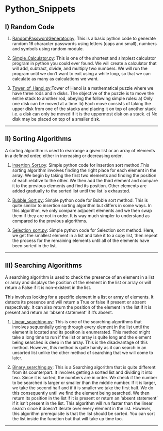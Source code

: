 # Python_Snippets

## I) Random Code

1) [RandomPasswordGenerator.py](RandomPasswordGenerator.py): This is a basic python code to generate random 16 character passwords using letters (caps and small), numbers and symbols using random module.

2) [Simple_Calculator.py](Simple_Calculator.py): This is one of the shortest and simplest calculator program in python you could ever found. We will create a calculator that will add, subtract, divide, and multiply two numbers. We will run the program until we don’t want to exit using a while loop, so that we can calculate as many as calculations we want.

3) [Tower_of_Hanoi.py](Tower_of_Hanoi.py):Tower of Hanoi is a mathematical puzzle where we have three rods and n disks. The objective of the puzzle is to move the entire stack to another rod, obeying the following simple rules:
    a) Only one disk can be moved at a time.
    b) Each move consists of taking the upper disk from one of the stacks and placing it on top of another stack i.e. a disk can only be moved if it is the uppermost disk on a stack.
    c) No disk may be placed on top of a smaller disk.

**************************************************************************************************************************************************

## II) Sorting Algorithms
A sorting algorithm is used to rearrange a given list or an array of elements in a defined order, either in increasing or decreasing order.

1) [Insertion_Sort.py](RandomPasswordGenerator.py): Simple python code for Insertion sort method.This sorting algorithm involves finding the right place for each element in the array. We begin by taking the first two elements and finding the position of each relative to the other. We then add the third element and compare it to the previous elements and find its position. Other elements are added gradually to the sorted list until the list is exhausted.

2) [Bubble_Sort.py](Bubble_Sort.py): Simple python code for Bubble sort method. This is quite similar to insertion sorting algorithm but differs in some ways. In this algorithm, we only compare adjacent elements and we then swap them if they are not in order. It is way much simpler to understand as compared to the previous algorithms.

3) [Selection_sort.py](Selection_sort.py): Simple python code for Selection sort method. Here, we get the smallest element in a list and take it to a copy list, then repeat the process for the remaining elements until all of the elements have been sorted in the list.

**************************************************************************************************************************************************

## III) Searching Algorithms
A searching algorithm is used to check the presence of an element in a list or array and displays the position of the element in the list or array or will return a False if it is non-existent in the list. 

This involves looking for a specific element in a list or array of elements. It detects its presence and will return a True or false if present or absent respectively. It can also return the position of the element in the list if it is present and return an ‘absent statement’ if it’s absent.

1) [Linear_searching.py](Linear_searching.py): This is one of the searching algorithms that involves sequentially going through every element in the list until the element is located and its position is enumerated. This method might take a long time to run if the list or array is quite long and the element being searched is deep in the array. This is the disadvantage of this method. However, this method is quite handy as it can search in an unsorted list unlike the other method of searching that we will come to later.

2) [Binary_searching.py](Binary_searching.py): This is a Searching algorithm that is quite different from its counterpart. It involves getting a sorted list and dividing it into two. Since it is sorted, the numbers are in order. We check if the number to be searched is larger or smaller than the middle number. If it is larger, we take the second half and if it is smaller we take the first half. We do this consequently until we find the element being searched. We then return its position in the list if it is present or return an ‘absent statement’ if it isn’t present in the list.
This algorithm will run faster than the linear search since it doesn’t iterate over every element in the list. However, this algorithm prerequisite is that the list should be sorted. You can sort the list inside the function but that will take up time too.

**************************************************************************************************************************************************